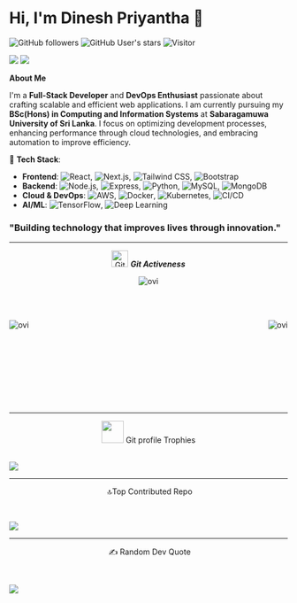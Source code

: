 # Hi, I'm Dinesh Priyantha 👋


![GitHub followers](https://img.shields.io/github/followers/AnushkaWijegoonawardana97?style=social) ![GitHub User's stars](https://img.shields.io/github/stars/DineshPriyanthaGH?style=social) ![Visitor](https://visitor-badge.laobi.icu/badge?page_id=DineshPriyanthaGH.repoName) <img src="https://komarev.com/ghpvc/?username=DineshPriyanthaGH" alt="" /> <p align="center">

  <img src="https://img.shields.io/badge/Lives-Sri%20Lanka-success" />
  <img src="https://img.shields.io/badge/Languages-English%20%26%20Sinhala-brightgreen" />
</p>

**About Me**

I'm a **Full-Stack Developer** and **DevOps Enthusiast** passionate about crafting scalable and efficient web applications. I am currently pursuing my **BSc(Hons) in Computing and Information Systems** at **Sabaragamuwa University of Sri Lanka**. I focus on optimizing development processes, enhancing performance through cloud technologies, and embracing automation to improve efficiency.

🔧 **Tech Stack**:
- **Frontend**: ![React](https://img.shields.io/badge/React-61DAFB?style=flat&logo=react&logoColor=white), ![Next.js](https://img.shields.io/badge/Next.js-000000?style=flat&logo=next.js&logoColor=white), ![Tailwind CSS](https://img.shields.io/badge/Tailwind%20CSS-38BDF8?style=flat&logo=tailwind-css&logoColor=white), ![Bootstrap](https://img.shields.io/badge/Bootstrap-7952B3?style=flat&logo=bootstrap&logoColor=white)
- **Backend**: ![Node.js](https://img.shields.io/badge/Node.js-6DA55F?style=flat&logo=node.js&logoColor=white), ![Express](https://img.shields.io/badge/Express.js-404D59?style=flat&logo=express&logoColor=white), ![Python](https://img.shields.io/badge/Python-3776AB?style=flat&logo=python&logoColor=white), ![MySQL](https://img.shields.io/badge/MySQL-4479A1?style=flat&logo=mysql&logoColor=white), ![MongoDB](https://img.shields.io/badge/MongoDB-4EA94B?style=flat&logo=mongodb&logoColor=white)
- **Cloud & DevOps**: ![AWS](https://img.shields.io/badge/AWS-232F3E?style=flat&logo=amazon-aws&logoColor=white), ![Docker](https://img.shields.io/badge/Docker-2496ED?style=flat&logo=docker&logoColor=white), ![Kubernetes](https://img.shields.io/badge/Kubernetes-326CE5?style=flat&logo=kubernetes&logoColor=white), ![CI/CD](https://img.shields.io/badge/Jenkins-FC4C02?style=flat&logo=jenkins&logoColor=white)
- **AI/ML**: ![TensorFlow](https://img.shields.io/badge/TensorFlow-FF6F00?style=flat&logo=tensorflow&logoColor=white), ![Deep Learning](https://img.shields.io/badge/Deep%20Learning-0080FF?style=flat&logo=tensorflow&logoColor=white)


### "Building technology that improves lives through innovation."

  <hr>
  <p align="center">
 <img src="https://media.giphy.com/media/W5eoZHPpUx9sapR0eu/giphy.gif" width="30px" alt="Git"/>&nbsp;<i><b>Git Activeness</b></i></p>

 <p align="center"><img align="center" src="https://github-readme-streak-stats.herokuapp.com/?user=DineshPriyanthaGH&show_icons=true&locale=en&layout=compact&theme=chartreuse-dark" alt="ovi" /></p> <br> <br>
 
<p><img align="left" src="https://github-readme-stats.vercel.app/api/top-langs?username=DineshPriyanthaGH&show_icons=true&locale=en&layout=compact&theme=chartreuse-dark" alt="ovi" /></p>

 <img align="right" src="https://github-readme-stats.vercel.app/api?username=DineshPriyanthaGH&show_icons=true&locale=en&theme=chartreuse-dark" alt="ovi" />

<br><br><br><br><br><br><br><br><br>

<hr>


<p align="center"><img src="https://media.giphy.com/media/QaMcXSekUWx7aogAUr/giphy.gif" width="40" />&nbsp;Git profile Trophies</p><br>
<img src="https://github-profile-trophy.vercel.app/?username=DineshPriyanthaGH&theme=juicyfresh&no-bg=true" />
<hr>
 <p align="center">&nbsp;🔝Top Contributed Repo </p><br>
 
![](https://github-contributor-stats.vercel.app/api?username=DineshPriyanthaGH&limit=5&theme=dark&combine_all_yearly_contributions=true)

<hr>

  <p align="center">&nbsp;✍️ Random Dev Quote </p><br>
  
![](https://quotes-github-readme.vercel.app/api?type=horizontal&theme=light)



